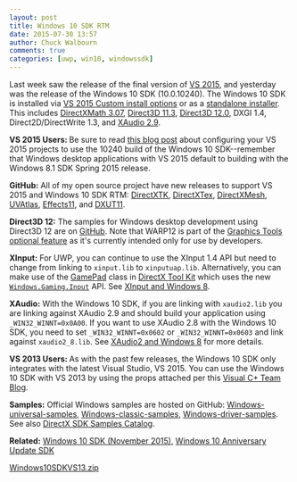```yaml
---
layout: post
title: Windows 10 SDK RTM
date: 2015-07-30 13:57
author: Chuck Walbourn
comments: true
categories: [uwp, win10, windowssdk]
---
```

Last week saw the release of the final version of <a href="https://walbourn.github.io/visual-studio-2015-rtm/">VS 2015</a>, and yesterday was the release of the Windows 10 SDK (10.0.10240). The Windows 10 SDK is installed via <a href="https://devblogs.microsoft.com/somasegar/building-apps-for-windows-10-with-visual-studio-2015/">VS 2015 Custom install options</a> or as a <a href="https://go.microsoft.com/fwlink/p/?LinkId=619296">standalone installer</a>. This includes <a href="https://walbourn.github.io/directxmath-3-07/">DirectXMath 3.07</a>, <a href="https://docs.microsoft.com/en-us/windows/desktop/direct3d11/direct3d-11-3-features">Direct3D 11.3</a>, <a href="https://docs.microsoft.com/en-us/windows/desktop/direct3d12/direct3d-12-graphics">Direct3D 12.0</a>, DXGI 1.4, Direct2D/DirectWrite 1.3, and <a href="https://docs.microsoft.com/en-us/windows/desktop/xaudio2/xaudio2-versions">XAudio 2.9</a>.
<!--more-->

<strong>VS 2015 Users: </strong>Be sure to read <a href="https://devblogs.microsoft.com/cppblog/developing-for-windows-10-with-visual-c-2015/">this blog post</a> about configuring your VS 2015 projects to use the 10240 build of the Windows 10 SDK--remember that Windows desktop applications with VS 2015 default to building with the Windows 8.1 SDK Spring 2015 release.

<strong>GitHub:</strong> All of my open source project have new releases to support VS 2015 and Windows 10 SDK RTM: <a href="https://github.com/Microsoft/DirectXTK">DirectXTK</a>, <a href="https://github.com/Microsoft/DirectXTex">DirectXTex</a>, <a href="https://github.com/Microsoft/DirectXMesh">DirectXMesh</a>, <a href="https://github.com/Microsoft/UVAtlas">UVAtlas</a>, <a href="https://github.com/Microsoft/FX11">Effects11</a>, and <a href="https://github.com/Microsoft/DXUT">DXUT11</a>.

<strong>Direct3D 12:</strong> The samples for Windows desktop development using Direct3D 12 are on <a href="https://github.com/Microsoft/DirectX-Graphics-Samples/">GitHub</a>. Note that WARP12 is part of the <a href="https://devblogs.microsoft.com/cppblog/visual-studio-2015-and-graphics-tools-for-windows-10/">Graphics Tools optional feature</a> as it's currently intended only for use by developers.

<strong>XInput:</strong> For UWP, you can continue to use the XInput 1.4 API but need to change from linking to <code>xinput.lib</code> to <code>xinputuap.lib</code>. Alternatively, you can make use of the <a href="https://walbourn.github.io/directx-tool-kit-now-with-gamepads/">GamePad</a> class in <a href="https://github.com/Microsoft/DirectXTK">DirectX Tool Kit</a>  which uses the new <code><a href="https://msdn.microsoft.com/en-us/library/windows/apps/windows.gaming.input">Windows.Gaming.Input</a></code> API. See <a href="https://walbourn.github.io/xinput-and-windows-8/">XInput and Windows 8</a>.

<strong>XAudio:</strong> With the Windows 10 SDK, if you are linking with <code>xaudio2.lib</code> you are linking against XAudio 2.9 and should build your application using ``_WIN32_WINNT=0x0A00``. If you want to use XAudio 2.8 with the Windows 10 SDK, you need to set ``_WIN32_WINNT=0x0602`` or ``_WIN32_WINNT=0x0603`` and link against <code>xaudio2_8.lib</code>. See <a href="https://walbourn.github.io/xaudio2-and-windows-8/">XAudio2 and Windows 8</a> for more details.

<strong>VS 2013 Users: </strong>As with the past few releases, the Windows 10 SDK only integrates with the latest Visual Studio, VS 2015. You can use the Windows 10 SDK with VS 2013 by using the props attached per this <a href="https://devblogs.microsoft.com/cppblog/using-the-windows-8-sdk-with-visual-studio-2010-configuring-multiple-projects/">Visual C+ Team Blog</a>.

<strong>Samples:</strong> Official Windows samples are hosted on GitHub: <a href="https://github.com/Microsoft/Windows-universal-samples">Windows-universal-samples</a>, <a href="https://github.com/Microsoft/Windows-classic-samples">Windows-classic-samples</a>, <a href="https://github.com/Microsoft/Windows-driver-samples">Windows-driver-samples</a>. See also <a href="https://walbourn.github.io/directx-sdk-samples-catalog/">DirectX SDK Samples Catalog</a>.

<strong>Related:</strong> <a href="https://walbourn.github.io/windows-10-sdk-november-2015/">Windows 10 SDK (November 2015),</a> <a href="https://walbourn.github.io/windows-10-anniversary-update-sdk/">Windows 10 Anniversary Update SDK</a>

<a href="https://walbourn.github.io/download/Windows10SDKVS13.zip">Windows10SDKVS13.zip</a>
